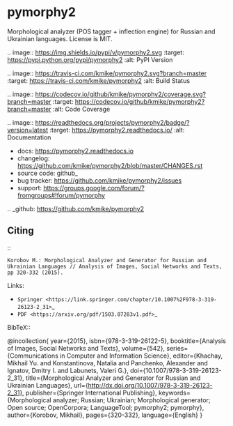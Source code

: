 pymorphy2
=========

Morphological analyzer (POS tagger + inflection engine)
for Russian and Ukrainian languages. License is MIT.

.. image:: https://img.shields.io/pypi/v/pymorphy2.svg
   :target: https://pypi.python.org/pypi/pymorphy2
   :alt: PyPI Version

.. image:: https://travis-ci.com/kmike/pymorphy2.svg?branch=master
   :target: https://travis-ci.com/kmike/pymorphy2
   :alt: Build Status

.. image:: https://codecov.io/github/kmike/pymorphy2/coverage.svg?branch=master
   :target: https://codecov.io/github/kmike/pymorphy2?branch=master
   :alt: Code Coverage

.. image:: https://readthedocs.org/projects/pymorphy2/badge/?version=latest
   :target: https://pymorphy2.readthedocs.io/
   :alt: Documentation

* docs: https://pymorphy2.readthedocs.io
* changelog: https://github.com/kmike/pymorphy2/blob/master/CHANGES.rst
* source code: github_
* bug tracker: https://github.com/kmike/pymorphy2/issues
* support: https://groups.google.com/forum/?fromgroups#!forum/pymorphy

.. _github: https://github.com/kmike/pymorphy2

Citing
------

::

    Korobov M.: Morphological Analyzer and Generator for Russian and
    Ukrainian Languages // Analysis of Images, Social Networks and Texts,
    pp 320-332 (2015).

Links:

* `Springer <https://link.springer.com/chapter/10.1007%2F978-3-319-26123-2_31>`_
* `PDF <https://arxiv.org/pdf/1503.07283v1.pdf>`_

BibTeX::

   @incollection{
      year={2015},
      isbn={978-3-319-26122-5},
      booktitle={Analysis of Images, Social Networks and Texts},
      volume={542},
      series={Communications in Computer and Information Science},
      editor={Khachay, Mikhail Yu. and Konstantinova, Natalia and Panchenko, Alexander and Ignatov, Dmitry I. and Labunets, Valeri G.},
      doi={10.1007/978-3-319-26123-2_31},
      title={Morphological Analyzer and Generator for Russian and Ukrainian Languages},
      url={http://dx.doi.org/10.1007/978-3-319-26123-2_31},
      publisher={Springer International Publishing},
      keywords={Morphological analyzer; Russian; Ukrainian; Morphological generator; Open source; OpenCorpora; LanguageTool; pymorphy2; pymorphy},
      author={Korobov, Mikhail},
      pages={320-332},
      language={English}
   }

